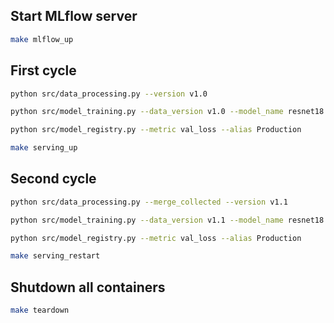 
## Start MLflow server
```bash
make mlflow_up
```


## First cycle
```bash
python src/data_processing.py --version v1.0

python src/model_training.py --data_version v1.0 --model_name resnet18

python src/model_registry.py --metric val_loss --alias Production
```

```bash
make serving_up
```

## Second cycle

```bash
python src/data_processing.py --merge_collected --version v1.1

python src/model_training.py --data_version v1.1 --model_name resnet18

python src/model_registry.py --metric val_loss --alias Production
```


```bash
make serving_restart
```

## Shutdown all containers
```bash
make teardown
```
